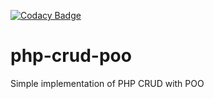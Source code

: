 [![Codacy Badge](https://app.codacy.com/project/badge/Grade/fe9bcec54d1949df9f92454024ac90b6)](https://www.codacy.com/gh/RemySd/php-crud-poo/dashboard?utm_source=github.com&amp;utm_medium=referral&amp;utm_content=RemySd/php-crud-poo&amp;utm_campaign=Badge_Grade)

# php-crud-poo
Simple implementation of PHP CRUD with POO
